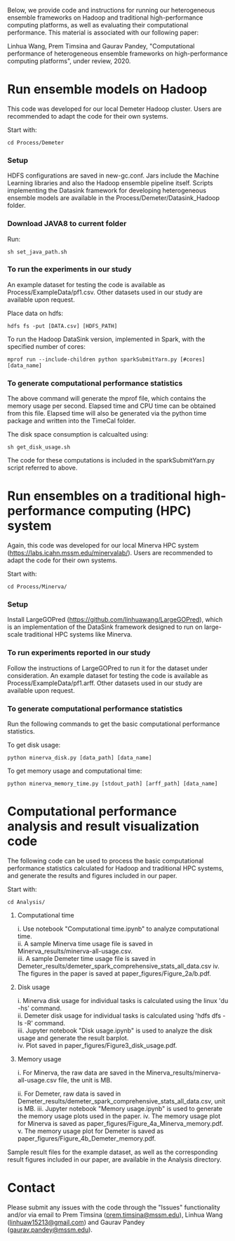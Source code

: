 Below, we provide code and instructions for running our heterogeneous ensemble frameworks on Hadoop and traditional high-performance computing platforms, as well as evaluating their computational performance. This material is associated with our following paper:

Linhua Wang, Prem Timsina and Gaurav Pandey, "Computational performance of heterogeneous ensemble frameworks on high-performance computing platforms", under review, 2020.

# Run ensemble models on Hadoop

This code was developed for our local Demeter Hadoop cluster. Users are recommended to adapt the code for their own systems.

Start with:

	cd Process/Demeter

### Setup
HDFS configurations are saved in new-gc.conf. Jars include the Machine Learning libraries and also the Hadoop ensemble pipeline itself. Scripts implementing the  Datasink framework for developing heterogeneous ensemble models are available in the Process/Demeter/Datasink_Hadoop folder. 

### Download JAVA8 to current folder
Run:

	sh set_java_path.sh

### To run the experiments in our study
An example dataset for testing the code is available as Process/ExampleData/pf1.csv. Other datasets used in our study are available upon request.

Place data on hdfs:

	hdfs fs -put [DATA.csv] [HDFS_PATH]
	
To run the Hadoop DataSink version, implemented in Spark, with the specified number of cores:

	mprof run --include-children python sparkSubmitYarn.py [#cores] [data_name] 

### To generate computational performance statistics
The above command will generate the mprof file, which contains the memory usage per second. Elapsed time and CPU time can be obtained from this file.
Elapsed time will also be generated via the python time package and written into the TimeCal folder. 

The disk space consumption is calcualted using:
	
	sh get_disk_usage.sh

The code for these computations is included in the sparkSubmitYarn.py script referred to above.

# Run ensembles on a traditional high-performance computing (HPC) system

Again, this code was developed for our local Minerva HPC system (https://labs.icahn.mssm.edu/minervalab/). Users are recommended to adapt the code for their own systems.

Start with:

	cd Process/Minerva/

### Setup
Install LargeGOPred (https://github.com/linhuawang/LargeGOPred), which is an implementation of the DataSink framework designed to run on large-scale traditional HPC systems like Minerva.

### To run experiments reported in our study
Follow the instructions of LargeGOPred to run it for the dataset under consideration. An example dataset for testing the code is available as Process/ExampleData/pf1.arff. Other datasets used in our study are available upon request.

### To generate computational performance statistics

Run the following commands to get the basic computational performance statistics.

To get disk usage:

	python minerva_disk.py [data_path] [data_name]

To get memory usage and computational time:
	
	python minerva_memory_time.py [stdout_path] [arff_path] [data_name]


# Computational performance analysis and result visualization code

The following code can be used to process the basic computational performance statistics calculated for Hadoop and traditional HPC systems, and generate the results and figures included in our paper.

Start with:

	cd Analysis/

1. Computational time 

	i. Use notebook "Computational time.ipynb" to analyze computational time.  
	ii. A sample Minerva time usage file is saved in Minerva_results/minerva-all-usage.csv.  
	iii. A sample Demeter time usage file is saved in Demeter_results/demeter_spark_comprehensive_stats_all_data.csv
	iv. The figures in the paper is saved at paper_figures/Figure_2a/b.pdf.  

2. Disk usage 

	i. Minerva disk usage for individual tasks is calculated using the linux 'du -hs' command.  
	ii. Demeter disk usage for individual tasks is calculated using 'hdfs dfs -ls -R' command.  
	iii. Jupyter notebook "Disk usage.ipynb" is used to analyze the disk usage and generate the result barplot.  
	iv. Plot saved in paper_figures/Figure3_disk_usage.pdf.   

3. Memory usage 
	
	i. For Minerva, the raw data are saved in the Minerva_results/minerva-all-usage.csv file, the unit is MB.
	
	ii. For Demeter, raw data is saved in Demeter_results/demeter_spark_comprehensive_stats_all_data.csv, unit is MB. 
	iii. Jupyter notebook "Memory usage.ipynb" is used to generate the memory usage plots used in the paper.
	iv. The memory usage plot for Minerva is saved as paper_figures/Figure_4a_Minerva_memory.pdf.  
	v. The memory usage plot for Demeter is saved as paper_figures/Figure_4b_Demeter_memory.pdf.  
	
Sample result files for the example dataset, as well as the corresponding result figures included in our paper, are available in the Analysis directory.

# Contact

Please submit any issues with the code through the "Issues" functionality and/or via email to Prem Timsina (prem.timsina@mssm.edu), Linhua Wang (linhuaw15213@gmail.com) and Gaurav Pandey (gaurav.pandey@mssm.edu).
